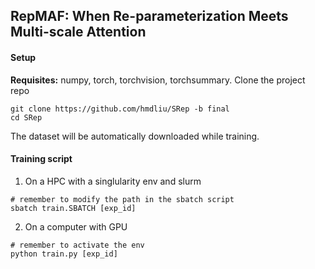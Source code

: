 ## RepMAF: When Re-parameterization Meets Multi-scale Attention

#### Setup
**Requisites:** numpy, torch, torchvision, torchsummary.
Clone the project repo
```
git clone https://github.com/hmdliu/SRep -b final
cd SRep
```
The dataset will be automatically downloaded while training.

#### Training script
1) On a HPC with a singlularity env and slurm
```
# remember to modify the path in the sbatch script
sbatch train.SBATCH [exp_id]
```
2) On a computer with GPU
```
# remember to activate the env
python train.py [exp_id]
```

